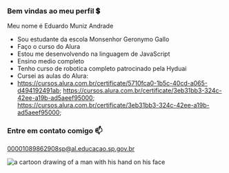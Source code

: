 ### Bem vindas ao meu perfil 💲

Meu nome é Eduardo Muniz Andrade

- Sou estudante da escola Monsenhor Geronymo Gallo
- Faço o curso do Alura
- Estou me desenvolvendo na linguagem de JavaScript
- Ensino medio completo
- Tenho curso de robotica completo patrocinado pela Hyduai
- Cursei as aulas do Alura:
- https://cursos.alura.com.br/certificate/5710fca0-1b5c-40cd-a065-d494192491ab; https://cursos.alura.com.br/certificate/3eb31bb3-324c-42ee-a19b-ad5aeef95000; https://cursos.alura.com.br/certificate/3eb31bb3-324c-42ee-a19b-ad5aeef95000; 

### Entre em contato comigo 📫

00001089862908sp@al.educacao.sp.gov.br

  <img src="https://media1.tenor.com/m/ow1nQHh6XboAAAAC/luffy-gear-5.gif" alt="a cartoon drawing of a man with his hand on his face"/>
